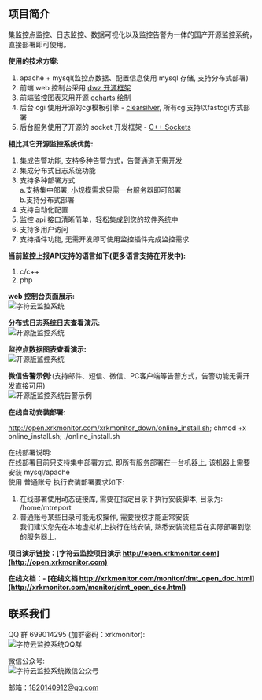 ## 项目简介
集监控点监控、日志监控、数据可视化以及监控告警为一体的国产开源监控系统，直接部署即可使用。    

**使用的技术方案:**  
1. apache + mysql(监控点数据、配置信息使用 mysql 存储, 支持分布式部署)   
2. 前端 web 控制台采用 [dwz 开源框架](http://jui.org/)   
3. 前端监控图表采用开源 [echarts](https://www.echartsjs.com/zh/index.html) 绘制
4. 后台 cgi 使用开源的cgi模板引擎 - [clearsilver](http://www.clearsilver.net/), 所有cgi支持以fastcgi方式部署    
5. 后台服务使用了开源的 socket 开发框架 - [C++ Sockets](http://www.alhem.net/Sockets/)   

**相比其它开源监控系统优势:**    
1.	集成告警功能, 支持多种告警方式，告警通道无需开发    
2.	集成分布式日志系统功能    
3.  支持多种部署方式    
	a.支持集中部署, 小规模需求只需一台服务器即可部署   
	b.支持分布式部署
4.	支持自动化配置
5.  监控 api 接口清晰简单，轻松集成到您的软件系统中   
6.  支持多用户访问
7.  支持插件功能, 无需开发即可使用监控插件完成监控需求
   
**当前监控上报API支持的语言如下(更多语言支持在开发中):**   
1. c/c++ 
2. php
	   
**web 控制台页面展示:**     
![字符云监控系统](http://open.xrkmonitor.com/html/images/web_page.gif)

**分布式日志系统日志查看演示:**   
![开源版监控系统](http://open.xrkmonitor.com/html/images/web_log.gif)

**监控点数据图表查看演示:**   
![开源版监控系统](http://open.xrkmonitor.com/html/images/web_attr.gif)

**微信告警示例:**(支持邮件、短信、微信、PC客户端等告警方式，告警功能无需开发直接可用)  
![开源版监控系统告警示例](http://xrkmonitor.com/monitor/images/open_wx_2.png)


**在线自动安装部署:**   

http://open.xrkmonitor.com/xrkmonitor_down/online_install.sh; chmod +x online_install.sh; ./online_install.sh  

在线部署说明:  
在线部署目前只支持集中部署方式, 即所有服务部署在一台机器上, 该机器上需要安装 mysql/apache    
使用 普通账号 执行安装部署要求如下:    
1. 在线部署使用动态链接库, 需要在指定目录下执行安装脚本, 目录为: /home/mtreport   
2. 普通账号某些目录可能无权操作, 需要授权才能正常安装    
我们建议您先在本地虚拟机上执行在线安装, 熟悉安装流程后在实际部署到您的服务器上.  


**项目演示链接：[字符云监控项目演示 http://open.xrkmonitor.com](http://open.xrkmonitor.com)**   


**在线文档：- [在线文档 http://xrkmonitor.com/monitor/dmt_open_doc.html](http://xrkmonitor.com/monitor/dmt_open_doc.html)**   


## 联系我们
QQ 群 699014295 (加群密码：xrkmonitor):   
![字符云监控系统QQ群](http://xrkmonitor.com/monitor/main/img/new_qq_group.png)  

微信公众号:   
![字符云监控系统微信公众号](http://xrkmonitor.com/monitor/main/img/main_wx_qrcode.jpg)  

邮箱：1820140912@qq.com

